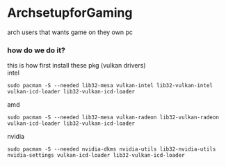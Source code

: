 # ArchsetupforGaming
arch users that wants game on they own pc 
### how do we do it?
this is how first install these pkg (vulkan drivers)<br/>
intel
```
sudo pacman -S --needed lib32-mesa vulkan-intel lib32-vulkan-intel vulkan-icd-loader lib32-vulkan-icd-loader
``` 
amd
```
sudo pacman -S --needed lib32-mesa vulkan-radeon lib32-vulkan-radeon vulkan-icd-loader lib32-vulkan-icd-loader
```
nvidia
```
sudo pacman -S --needed nvidia-dkms nvidia-utils lib32-nvidia-utils nvidia-settings vulkan-icd-loader lib32-vulkan-icd-loader
```
